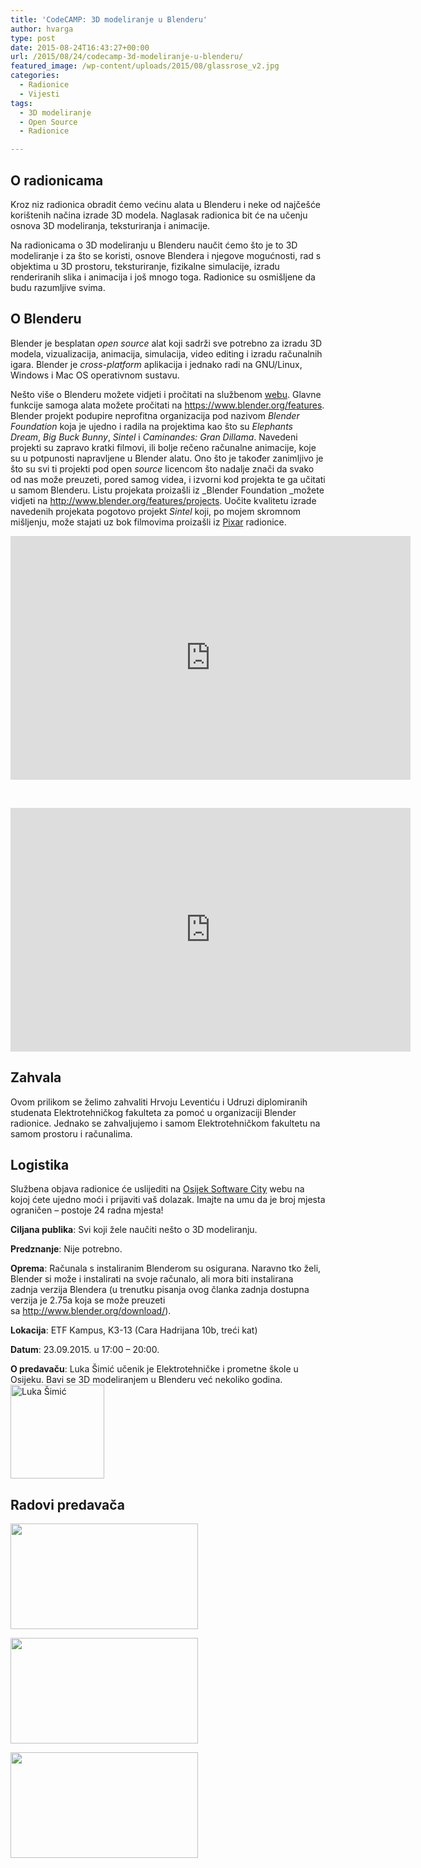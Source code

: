```yaml
---
title: 'CodeCAMP: 3D modeliranje u Blenderu'
author: hvarga
type: post
date: 2015-08-24T16:43:27+00:00
url: /2015/08/24/codecamp-3d-modeliranje-u-blenderu/
featured_image: /wp-content/uploads/2015/08/glassrose_v2.jpg
categories:
  - Radionice
  - Vijesti
tags:
  - 3D modeliranje
  - Open Source
  - Radionice

---
```

## O radionicama

Kroz niz radionica obradit ćemo većinu alata u Blenderu i neke od najčešće korištenih načina izrade 3D modela. Naglasak radionica bit će na učenju osnova 3D modeliranja, teksturiranja i animacije.<!--more-->

Na radionicama o 3D modeliranju u Blenderu naučit ćemo što je to 3D modeliranje i za što se koristi, osnove Blendera i njegove mogućnosti, rad s objektima u 3D prostoru, teksturiranje, fizikalne simulacije, izradu renderiranih slika i animacija i još mnogo toga. Radionice su osmišljene da budu razumljive svima.

## O Blenderu

Blender je besplatan _open source_ alat koji sadrži sve potrebno za izradu 3D modela, vizualizacija, animacija, simulacija, video editing i izradu računalnih igara. Blender je _cross-platform_ aplikacija i jednako radi na GNU/Linux, Windows i Mac OS operativnom sustavu.

Nešto više o Blenderu možete vidjeti i pročitati na službenom [webu][1]. Glavne funkcije samoga alata možete pročitati na <https://www.blender.org/features>. Blender projekt podupire neprofitna organizacija pod nazivom _Blender Foundation_ koja je ujedno i radila na projektima kao što su _Elephants Dream_, _Big Buck Bunny_, _Sintel_ i _Caminandes: Gran Dillama_. Navedeni projekti su zapravo kratki filmovi, ili bolje rečeno računalne animacije, koje su u potpunosti napravljene u Blender alatu. Ono što je također zanimljivo je što su svi ti projekti pod open _source_ licencom što nadalje znači da svako od nas može preuzeti, pored samog videa, i izvorni kod projekta te ga učitati u samom Blenderu. Listu projekata proizašli iz _Blender Foundation _možete vidjeti na <http://www.blender.org/features/projects>. Uočite kvalitetu izrade navedenih projekata pogotovo projekt _Sintel_ koji, po mojem skromnom mišljenju, može stajati uz bok filmovima proizašli iz [Pixar][2] radionice.

<div class="video-container">
  <span class="embed-youtube" style="text-align:center; display: block;"><iframe class='youtube-player' type='text/html' width='640' height='390' src='https://www.youtube.com/embed/Z4C82eyhwgU?version=3&#038;rel=1&#038;fs=1&#038;autohide=2&#038;showsearch=0&#038;showinfo=1&#038;iv_load_policy=1&#038;wmode=transparent' allowfullscreen='true' style='border:0;'></iframe></span>
</div>

&nbsp;

<div class="video-container">
  <span class="embed-youtube" style="text-align:center; display: block;"><iframe class='youtube-player' type='text/html' width='640' height='390' src='https://www.youtube.com/embed/eRsGyueVLvQ?version=3&#038;rel=1&#038;fs=1&#038;autohide=2&#038;showsearch=0&#038;showinfo=1&#038;iv_load_policy=1&#038;wmode=transparent' allowfullscreen='true' style='border:0;'></iframe></span>
</div>

## Zahvala

Ovom prilikom se želimo zahvaliti Hrvoju Leventiću i Udruzi diplomiranih studenata Elektrotehničkog fakulteta za pomoć u organizaciji Blender radionice. Jednako se zahvaljujemo i samom Elektrotehničkom fakultetu na samom prostoru i računalima.

## Logistika

Službena objava radionice će uslijediti na [Osijek Software City][3] webu na kojoj ćete ujedno moći i prijaviti vaš dolazak. Imajte na umu da je broj mjesta ograničen &#8211; postoje 24 radna mjesta!

**Ciljana publika**: Svi koji žele naučiti nešto o 3D modeliranju.

**Predznanje**: Nije potrebno.

**Oprema**: Računala s instaliranim Blenderom su osigurana. Naravno tko želi, Blender si može i instalirati na svoje računalo, ali mora biti instalirana zadnja verzija Blendera (u trenutku pisanja ovog članka zadnja dostupna verzija je 2.75a koja se može preuzeti sa <http://www.blender.org/download/>).

**Lokacija**: ETF Kampus, K3-13 (Cara Hadrijana 10b, treći kat)

**Datum**: 23.09.2015. u 17:00 &#8211; 20:00.

**O predavaču**: Luka Šimić učenik je Elektrotehničke i prometne škole u Osijeku. Bavi se 3D modeliranjem u Blenderu već nekoliko godina.<a href="https://i0.wp.com/www.opensource-osijek.org/wordpress/wp-content/uploads/2015/08/luka-šimić.jpg?ssl=1" data-rel="lightbox-0" title=""><img class=" wp-image-1920 size-thumbnail aligncenter" src="https://i0.wp.com/www.opensource-osijek.org/wordpress/wp-content/uploads/2015/08/luka-šimić.jpg?resize=150%2C150&#038;ssl=1" alt="Luka Šimić" width="150" height="150" srcset="https://i0.wp.com/www.opensource-osijek.org/wordpress/wp-content/uploads/2015/08/luka-šimić.jpg?resize=150%2C150&ssl=1 150w, https://i0.wp.com/www.opensource-osijek.org/wordpress/wp-content/uploads/2015/08/luka-šimić.jpg?resize=300%2C300&ssl=1 300w, https://i0.wp.com/www.opensource-osijek.org/wordpress/wp-content/uploads/2015/08/luka-šimić.jpg?resize=160%2C160&ssl=1 160w, https://i0.wp.com/www.opensource-osijek.org/wordpress/wp-content/uploads/2015/08/luka-šimić.jpg?w=960&ssl=1 960w" sizes="(max-width: 150px) 100vw, 150px" data-recalc-dims="1" /></a>

## **Radovi predavača**

<div id='gallery-6' class='gallery galleryid-1916 gallery-columns-3 gallery-size-medium'>
  <dl class='gallery-item'>
    <dt class='gallery-icon landscape'>
      <a href='https://i1.wp.com/www.opensource-osijek.org/wordpress/wp-content/uploads/2015/08/hybrid0008.jpg?ssl=1' data-rel="lightbox-gallery-6"><img width="300" height="169" src="https://i1.wp.com/www.opensource-osijek.org/wordpress/wp-content/uploads/2015/08/hybrid0008.jpg?resize=300%2C169&#038;ssl=1" class="attachment-medium size-medium" alt="" srcset="https://i1.wp.com/www.opensource-osijek.org/wordpress/wp-content/uploads/2015/08/hybrid0008.jpg?resize=300%2C169&ssl=1 300w, https://i1.wp.com/www.opensource-osijek.org/wordpress/wp-content/uploads/2015/08/hybrid0008.jpg?resize=150%2C84&ssl=1 150w, https://i1.wp.com/www.opensource-osijek.org/wordpress/wp-content/uploads/2015/08/hybrid0008.jpg?resize=1024%2C576&ssl=1 1024w" sizes="(max-width: 300px) 100vw, 300px" data-recalc-dims="1" /></a>
    </dt>
  </dl>
  
  <dl class='gallery-item'>
    <dt class='gallery-icon landscape'>
      <a href='https://i1.wp.com/www.opensource-osijek.org/wordpress/wp-content/uploads/2015/08/glassrose_v2.jpg?ssl=1' data-rel="lightbox-gallery-6"><img width="300" height="169" src="https://i1.wp.com/www.opensource-osijek.org/wordpress/wp-content/uploads/2015/08/glassrose_v2.jpg?resize=300%2C169&#038;ssl=1" class="attachment-medium size-medium" alt="" srcset="https://i1.wp.com/www.opensource-osijek.org/wordpress/wp-content/uploads/2015/08/glassrose_v2.jpg?resize=300%2C169&ssl=1 300w, https://i1.wp.com/www.opensource-osijek.org/wordpress/wp-content/uploads/2015/08/glassrose_v2.jpg?resize=150%2C84&ssl=1 150w, https://i1.wp.com/www.opensource-osijek.org/wordpress/wp-content/uploads/2015/08/glassrose_v2.jpg?resize=1024%2C576&ssl=1 1024w" sizes="(max-width: 300px) 100vw, 300px" data-recalc-dims="1" /></a>
    </dt>
  </dl>
  
  <dl class='gallery-item'>
    <dt class='gallery-icon landscape'>
      <a href='https://i1.wp.com/www.opensource-osijek.org/wordpress/wp-content/uploads/2015/08/fluid-simulation_2.jpg?ssl=1' data-rel="lightbox-gallery-6"><img width="300" height="169" src="https://i1.wp.com/www.opensource-osijek.org/wordpress/wp-content/uploads/2015/08/fluid-simulation_2.jpg?resize=300%2C169&#038;ssl=1" class="attachment-medium size-medium" alt="" srcset="https://i1.wp.com/www.opensource-osijek.org/wordpress/wp-content/uploads/2015/08/fluid-simulation_2.jpg?resize=300%2C169&ssl=1 300w, https://i1.wp.com/www.opensource-osijek.org/wordpress/wp-content/uploads/2015/08/fluid-simulation_2.jpg?resize=150%2C84&ssl=1 150w, https://i1.wp.com/www.opensource-osijek.org/wordpress/wp-content/uploads/2015/08/fluid-simulation_2.jpg?resize=1024%2C576&ssl=1 1024w" sizes="(max-width: 300px) 100vw, 300px" data-recalc-dims="1" /></a>
    </dt>
  </dl>
  
  <br style="clear: both" />
</div>

 [1]: http://www.blender.org/
 [2]: https://en.wikipedia.org/wiki/List_of_Pixar_films
 [3]: http://softwarecity.hr/